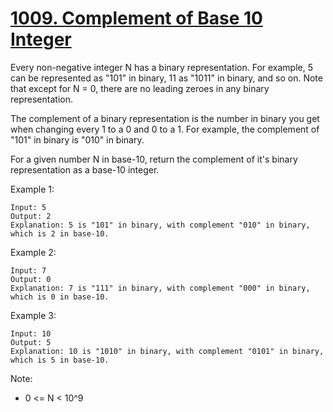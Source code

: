 # [1009. Complement of Base 10 Integer](https://leetcode.com/problems/complement-of-base-10-integer/)

Every non-negative integer N has a binary representation.  For example, 5 can be represented as "101" in binary, 11 as "1011" in binary, and so on.  Note that except for N = 0, there are no leading zeroes in any binary representation.

The complement of a binary representation is the number in binary you get when changing every 1 to a 0 and 0 to a 1.  For example, the complement of "101" in binary is "010" in binary.

For a given number N in base-10, return the complement of it's binary representation as a base-10 integer.

Example 1:

```text
Input: 5
Output: 2
Explanation: 5 is "101" in binary, with complement "010" in binary, which is 2 in base-10.
```

Example 2:

```text
Input: 7
Output: 0
Explanation: 7 is "111" in binary, with complement "000" in binary, which is 0 in base-10.
```

Example 3:

```text
Input: 10
Output: 5
Explanation: 10 is "1010" in binary, with complement "0101" in binary, which is 5 in base-10.
```

Note:

- 0 <= N < 10^9
